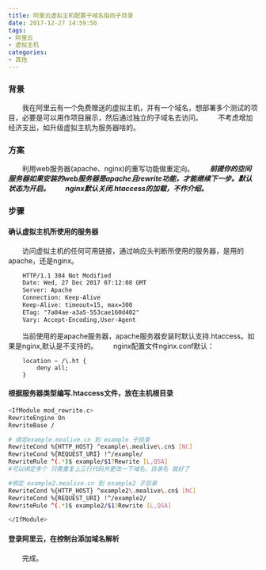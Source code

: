 ```yaml
---
title: 阿里云虚拟主机配置子域名指向子目录
date: 2017-12-27 14:59:50
tags:
- 阿里云
- 虚拟主机
categories:
- 其他
---
```


### 背景
　　我在阿里云有一个免费赠送的虚拟主机，并有一个域名，想部署多个测试的项目，必要是可以用作项目展示，然后通过独立的子域名去访问。
　　不考虑增加经济支出，如升级虚拟主机为服务器啥的。

### 方案
　　利用web服务器(apache、nginx)的重写功能做重定向。
　　***前提你的空间服务器如果安装的web服务器是apache且rewrite功能，才能继续下一步。默认状态为开启。
　　nginx默认关闭.htaccess的加载，不作介绍。***

<!-- more  -->

### 步骤

#### 确认虚拟主机所使用的服务器
　　访问虚拟主机的任何可用链接，通过响应头判断所使用的服务器，是用的apache，还是nginx。
```html
	HTTP/1.1 304 Not Modified
	Date: Wed, 27 Dec 2017 07:12:08 GMT
	Server: Apache
	Connection: Keep-Alive
	Keep-Alive: timeout=15, max=300
	ETag: "7a04ae-a3a5-553cae160d402"
	Vary: Accept-Encoding,User-Agent
```
　　当前使用的是apache服务器，apache服务器安装时默认支持.htaccess。如果是nginx,默认是不支持的。
　　nginx配置文件nginx.conf默认：
```
    location ~ /\.ht {
        deny all;
    }
```

#### 根据服务器类型编写.htaccess文件，放在主机根目录

```sh
<IfModule mod_rewrite.c>
RewriteEngine On
RewriteBase /

# 绑定example.mealive.cn 到 example 子目录
RewriteCond %{HTTP_HOST} ^example\.mealive\.cn$ [NC]
RewriteCond %{REQUEST_URI} !^/example/
RewriteRule ^(.*)$ example/$1?Rewrite [L,QSA]
#可以绑定多个 只需重复上三行代码并更改一下域名、目录名 就好了

#绑定 example2.mealive.cn 到 example2 子目录
RewriteCond %{HTTP_HOST} ^example2\.mealive\.cn$ [NC]
RewriteCond %{REQUEST_URI} !^/example2/
RewriteRule ^(.*)$ example2/$1?Rewrite [L,QSA]

</IfModule>
```
#### 登录阿里云，在控制台添加域名解析
　　完成。